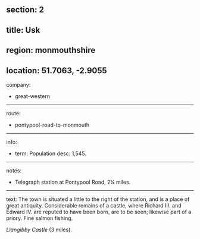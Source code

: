 section: 2
----
title: Usk
----
region: monmouthshire
----
location: 51.7063, -2.9055
----
company:
- great-western
----
route:
- pontypool-road-to-monmouth
----
info:
- term: Population
  desc: 1,545.
----
notes:
- Telegraph station at Pontypool Road, 2¼ miles.
----
text: The town is situated a little to the right of the station, and is a place of great antiquity. Considerable remains of a castle, where Richard III. and Edward IV. are reputed to have been born, are to be seen; likewise part of a priory. Fine salmon fishing.

*Llangibby Castle* (3 miles).
